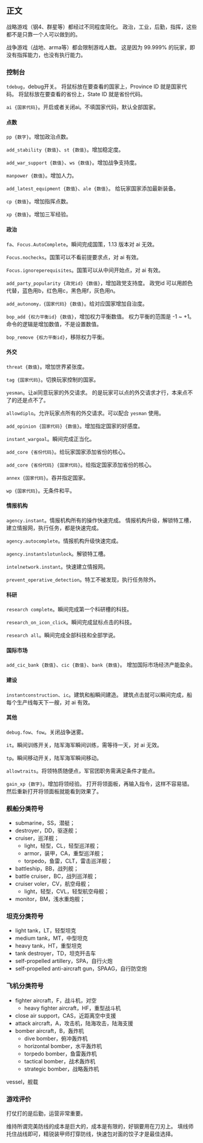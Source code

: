 ## 正文

战略游戏（钢4、群星等）都经过不同程度简化。
政治，工业，后勤，指挥，这些都不是只靠一个人可以做到的。

战争游戏（战地、arma等）都会限制游戏人数。
这是因为 99.999% 的玩家，即没有指挥能力，也没有执行能力。

### 控制台

`tdebug`，debug开关。
将鼠标放在要查看的国家上，Province ID 就是国家代码。
将鼠标放在要查看的省份上，State ID 就是省份代码。

`ai {国家代码}`。开启或者关闭ai。不填国家代码，默认全部国家。

#### 点数

`pp {数字}`。增加政治点数。

`add_stability {数值}`、`st {数值}`。增加稳定度。

`add_war_support {数值}`、`ws {数值}`。增加战争支持度。

`manpower {数值}`。增加人力。

`add_latest_equipment {数值}`、`ale {数值}`。
给玩家国家添加最新装备。

`cp {数值}`。增加指挥点数。

`xp {数值}`。增加三军经验。

#### 政治

`fa`、`Focus.AutoComplete`。瞬间完成国策，1.13 版本对 ai 无效。

`Focus.nochecks`。国策可以不看前提要求点，对 ai 有效。

`Focus.ignoreperequisites`。国策可以从中间开始点，对 ai 有效。

`add_party_popularity {政党id} {数值}`，增加政党支持度。
政党id 可以用颜色代替，蓝色用b，红色用c，黑色用f，灰色用n。

`add_autonomy，{国家代码} {数值}`。给对应国家增加自治度。

`bop_add {权力平衡id} {数值}`，增加权力平衡数值。
权力平衡的范围是 -1 ~ +1。命令的逻辑是增加数值，不是设置数值。

`bop_remove {权力平衡id}`，移除权力平衡。

#### 外交

`threat {数值}`。增加世界紧张度。

`tag {国家代码}`。切换玩家控制的国家。

`yesman`。让ai同意玩家的外交请求。
的是玩家可以点的外交请求才行，本来点不了的还是点不了。

`allowdiplo`。允许玩家点所有的外交请求。可以配合 `yesman` 使用。

`add_opinion {国家代码} {数值}`。增加指定国家的好感度。

`instant_wargoal`。瞬间完成正当化。

`add_core {省份代码}`。给玩家国家添加省份的核心。

`add_core {省份代码} {国家代码}`。给指定国家添加省份的核心。

`annex {国家代码}`。吞并指定国家。

`wp {国家代码}`。无条件和平。

#### 情报机构

`agency.instant`。情报机构所有的操作快速完成。
情报机构升级，解锁特工槽，建立情报网，执行任务，都是快速完成。

`agency.autocomplete`。情报机构升级快速完成。

`agency.instantslotunlock`。解锁特工槽。

`intelnetwork.instant`。快速建立情报网。

`prevent_operative_detection`。特工不被发现，执行任务除外。

#### 科研

`research complete`。瞬间完成第一个科研槽的科技。

`research_on_icon_click`。瞬间完成鼠标点击的科技。

`research all`。瞬间完成全部科技和全部学说。

#### 国际市场

`add_cic_bank {数值}`、`cic {数值}`、`bank {数值}`。
增加国际市场经济产能盈余。

#### 建设

`instantconstruction`、`ic`。建筑和船瞬间建造。
建筑点击就可以瞬间完成，船每个生产线每天下一艘，对 ai 有效。

#### 其他

`debug.fow`、`fow`。关闭战争迷雾。

`it`。瞬间训练开关，陆军海军瞬间训练，需等待一天，对 ai 无效。

`tp`。瞬间移动开关，陆军海军瞬间移动。

`allowtraits`。将领特质随便点，军官团职务需满足条件才能点。

`gain_xp {数字}`。增加将领经验。
打开将领面板，再输入指令，这样不容易错。然后重新打开将领面板就能看到效果了。

### 舰船分类符号

- submarine，SS，潜艇；
- destroyer，DD，驱逐舰；
- cruiser，巡洋舰；
    - light，轻型，CL，轻型巡洋舰；
    - armor，装甲，CA，重型巡洋舰；
    - torpedo，鱼雷，CLT，雷击巡洋舰；
- battleship，BB，战列舰；
- battle cruiser，BC，战列巡洋舰；
- cruiser voler，CV，航空母舰；
    - light，轻型，CVL，轻型航空母舰；
- monitor，BM，浅水重炮舰；

### 坦克分类符号

- light tank，LT，轻型坦克
- medium tank，MT，中型坦克
- heavy tank，HT，重型坦克
- tank destroyer，TD，坦克歼击车
- self-propelled artillery，SPA，自行火炮
- self-propelled anti-aircraft gun，SPAAG，自行防空炮

### 飞机分类符号

- fighter aircraft，F，战斗机，对空
    - heavy fighter aircraft，HF，重型战斗机
- close air support，CAS，近距离空中支援
- attack aircraft，A，攻击机，陆海攻击，陆海支援
- bomber aircraft，B，轰炸机
    - dive bomber，俯冲轰炸机
    - horizontal bomber，水平轰炸机
    - torpedo bomber，鱼雷轰炸机
    - tactical bomber，战术轰炸机
    - strategic bomber，战略轰炸机

vessel，舰载

### 游戏评价

打仗打的是后勤，运营非常重要。

维持所谓完美防线的成本是巨大的，成本是有限的，好钢要用在刀刃上。
填线师托住战线即可，精锐装甲师打穿防线，快速包对面的饺子才是最佳选择。
